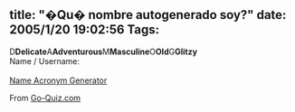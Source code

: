 title: "�Qu� nombre autogenerado soy?"
date: 2005/1/20 19:02:56
Tags: 
---
D<b>Delicate</b>A<b>Adventurous</b>M<b>Masculine</b>O<b>Old</b>G<b>Glitzy</b><br/>Name / Username:<br/><br/><a href="http://www.go-quiz.com/acronym/acronym.php">Name Acronym Generator</a><br/><p>From <a href="http://www.go-quiz.com">Go-Quiz.com</a>
</p>
<br/><br/>
